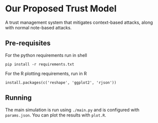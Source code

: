 # Our Proposed Trust Model
A trust management system that mitigates context-based attacks, along with
normal note-based attacks.

## Pre-requisites
For the python requirements run in shell
```
pip install -r requirements.txt
```

For the R plotting requirements, run in R
```
install.packages(c('reshape', 'ggplot2', 'rjson'))
```

## Running
The main simulation is run using `./main.py` and is configured with
`params.json`. You can plot the results with `plot.R`.
